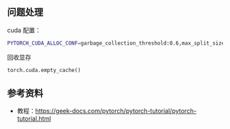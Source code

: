 ## 问题处理

cuda 配置：

```bash
PYTORCH_CUDA_ALLOC_CONF=garbage_collection_threshold:0.6,max_split_size_mb:64
```

回收显存

```python
torch.cuda.empty_cache()
```

## 参考资料

- 教程：https://geek-docs.com/pytorch/pytorch-tutorial/pytorch-tutorial.html
